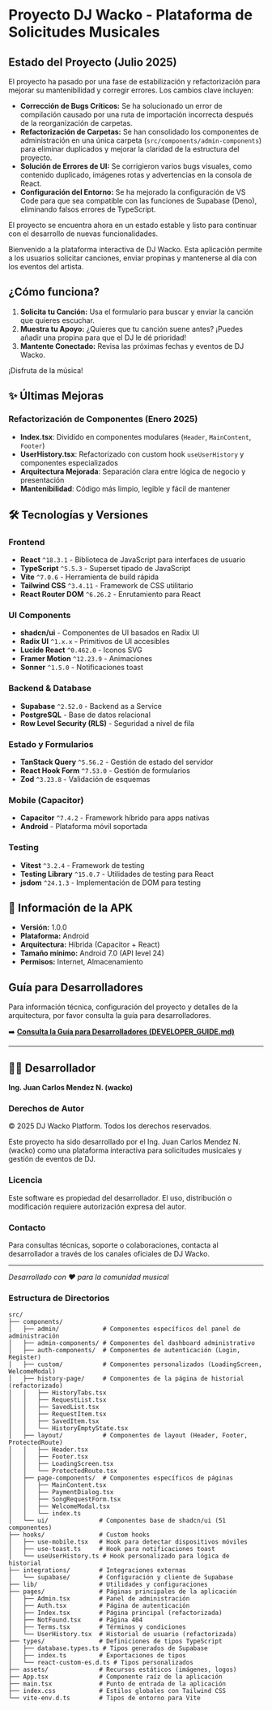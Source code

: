 # Proyecto DJ Wacko - Plataforma de Solicitudes Musicales

## Estado del Proyecto (Julio 2025)

El proyecto ha pasado por una fase de estabilización y refactorización para mejorar su mantenibilidad y corregir errores. Los cambios clave incluyen:

-   **Corrección de Bugs Críticos:** Se ha solucionado un error de compilación causado por una ruta de importación incorrecta después de la reorganización de carpetas.
-   **Refactorización de Carpetas:** Se han consolidado los componentes de administración en una única carpeta (`src/components/admin-components`) para eliminar duplicados y mejorar la claridad de la estructura del proyecto.
-   **Solución de Errores de UI:** Se corrigieron varios bugs visuales, como contenido duplicado, imágenes rotas y advertencias en la consola de React.
-   **Configuración del Entorno:** Se ha mejorado la configuración de VS Code para que sea compatible con las funciones de Supabase (Deno), eliminando falsos errores de TypeScript.

El proyecto se encuentra ahora en un estado estable y listo para continuar con el desarrollo de nuevas funcionalidades.

Bienvenido a la plataforma interactiva de DJ Wacko. Esta aplicación permite a los usuarios solicitar canciones, enviar propinas y mantenerse al día con los eventos del artista.

## ¿Cómo funciona?

1. **Solicita tu Canción:** Usa el formulario para buscar y enviar la canción que quieres escuchar.
2. **Muestra tu Apoyo:** ¿Quieres que tu canción suene antes? ¡Puedes añadir una propina para que el DJ le dé prioridad!
3. **Mantente Conectado:** Revisa las próximas fechas y eventos de DJ Wacko.

¡Disfruta de la música!

## ✨ Últimas Mejoras

### Refactorización de Componentes (Enero 2025)
- **Index.tsx**: Dividido en componentes modulares (`Header`, `MainContent`, `Footer`)
- **UserHistory.tsx**: Refactorizado con custom hook `useUserHistory` y componentes especializados
- **Arquitectura Mejorada**: Separación clara entre lógica de negocio y presentación
- **Mantenibilidad**: Código más limpio, legible y fácil de mantener

## 🛠️ Tecnologías y Versiones

### Frontend
- **React** `^18.3.1` - Biblioteca de JavaScript para interfaces de usuario
- **TypeScript** `^5.5.3` - Superset tipado de JavaScript
- **Vite** `^7.0.6` - Herramienta de build rápida
- **Tailwind CSS** `^3.4.11` - Framework de CSS utilitario
- **React Router DOM** `^6.26.2` - Enrutamiento para React

### UI Components
- **shadcn/ui** - Componentes de UI basados en Radix UI
- **Radix UI** `^1.x.x` - Primitivos de UI accesibles
- **Lucide React** `^0.462.0` - Iconos SVG
- **Framer Motion** `^12.23.9` - Animaciones
- **Sonner** `^1.5.0` - Notificaciones toast

### Backend & Database
- **Supabase** `^2.52.0` - Backend as a Service
- **PostgreSQL** - Base de datos relacional
- **Row Level Security (RLS)** - Seguridad a nivel de fila

### Estado y Formularios
- **TanStack Query** `^5.56.2` - Gestión de estado del servidor
- **React Hook Form** `^7.53.0` - Gestión de formularios
- **Zod** `^3.23.8` - Validación de esquemas

### Mobile (Capacitor)
- **Capacitor** `^7.4.2` - Framework híbrido para apps nativas
- **Android** - Plataforma móvil soportada

### Testing
- **Vitest** `^3.2.4` - Framework de testing
- **Testing Library** `^15.0.7` - Utilidades de testing para React
- **jsdom** `^24.1.3` - Implementación de DOM para testing

## 📱 Información de la APK

- **Versión:** 1.0.0
- **Plataforma:** Android
- **Arquitectura:** Híbrida (Capacitor + React)
- **Tamaño mínimo:** Android 7.0 (API level 24)
- **Permisos:** Internet, Almacenamiento

## Guía para Desarrolladores

Para información técnica, configuración del proyecto y detalles de la arquitectura, por favor consulta la guía para desarrolladores.

➡️ **[Consulta la Guía para Desarrolladores (DEVELOPER_GUIDE.md)](./DEVELOPER_GUIDE.md)**

---

## 👨‍💻 Desarrollador

**Ing. Juan Carlos Mendez N. (wacko)**

### Derechos de Autor

© 2025 DJ Wacko Platform. Todos los derechos reservados.

Este proyecto ha sido desarrollado por el Ing. Juan Carlos Mendez N. (wacko) como una plataforma interactiva para solicitudes musicales y gestión de eventos de DJ.

### Licencia

Este software es propiedad del desarrollador. El uso, distribución o modificación requiere autorización expresa del autor.

### Contacto

Para consultas técnicas, soporte o colaboraciones, contacta al desarrollador a través de los canales oficiales de DJ Wacko.

---

*Desarrollado con ❤️ para la comunidad musical*


### Estructura de Directorios

```
src/
├── components/
│   ├── admin/            # Componentes específicos del panel de administración
│   ├── admin-components/ # Componentes del dashboard administrativo
│   ├── auth-components/  # Componentes de autenticación (Login, Register)
│   ├── custom/           # Componentes personalizados (LoadingScreen, WelcomeModal)
│   ├── history-page/     # Componentes de la página de historial (refactorizado)
│   │   ├── HistoryTabs.tsx
│   │   ├── RequestList.tsx
│   │   ├── SavedList.tsx
│   │   ├── RequestItem.tsx
│   │   ├── SavedItem.tsx
│   │   └── HistoryEmptyState.tsx
│   ├── layout/           # Componentes de layout (Header, Footer, ProtectedRoute)
│   │   ├── Header.tsx
│   │   ├── Footer.tsx
│   │   ├── LoadingScreen.tsx
│   │   └── ProtectedRoute.tsx
│   ├── page-components/  # Componentes específicos de páginas
│   │   ├── MainContent.tsx
│   │   ├── PaymentDialog.tsx
│   │   ├── SongRequestForm.tsx
│   │   ├── WelcomeModal.tsx
│   │   └── index.ts
│   └── ui/              # Componentes base de shadcn/ui (51 componentes)
├── hooks/               # Custom hooks
│   ├── use-mobile.tsx   # Hook para detectar dispositivos móviles
│   ├── use-toast.ts     # Hook para notificaciones toast
│   └── useUserHistory.ts # Hook personalizado para lógica de historial
├── integrations/        # Integraciones externas
│   └── supabase/        # Configuración y cliente de Supabase
├── lib/                 # Utilidades y configuraciones
├── pages/               # Páginas principales de la aplicación
│   ├── Admin.tsx        # Panel de administración
│   ├── Auth.tsx         # Página de autenticación
│   ├── Index.tsx        # Página principal (refactorizada)
│   ├── NotFound.tsx     # Página 404
│   ├── Terms.tsx        # Términos y condiciones
│   └── UserHistory.tsx  # Historial de usuario (refactorizada)
├── types/               # Definiciones de tipos TypeScript
│   ├── database.types.ts # Tipos generados de Supabase
│   ├── index.ts         # Exportaciones de tipos
│   └── react-custom-es.d.ts # Tipos personalizados
├── assets/              # Recursos estáticos (imágenes, logos)
├── App.tsx              # Componente raíz de la aplicación
├── main.tsx             # Punto de entrada de la aplicación
├── index.css            # Estilos globales con Tailwind CSS
└── vite-env.d.ts        # Tipos de entorno para Vite
```
